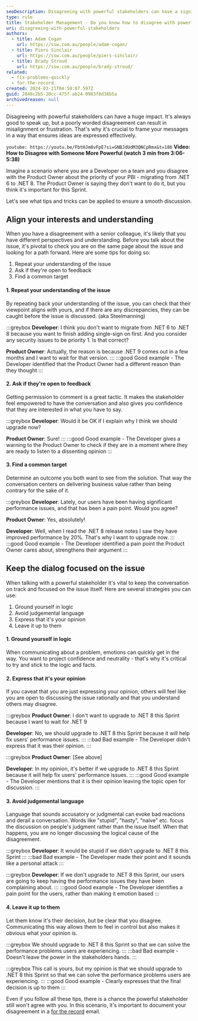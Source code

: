 ```yaml
---
seoDescription: Disagreeing with powerful stakeholders can have a significant impact on project outcomes. Learn how to effectively express your opinions and interests while keeping the conversation focused on the issue.
type: rule
title: Stakeholder Management - Do you know how to disagree with powerful stakeholders?
uri: disagreeing-with-powerful-stakeholders
authors:
  - title: Adam Cogan
    url: https://ssw.com.au/people/adam-cogan/
  - title: Piers Sinclair
    url: https://ssw.com.au/people/piers-sinclair/
  - title: Brady Stroud
    url: https://ssw.com.au/people/brady-stroud/
related:
  - fix-problems-quickly
  - for-the-record
created: 2024-03-21T04:59:07.597Z
guid: 2848c2b5-28cc-475f-ab24-0983f8d38b5a
archivedreason: null
---
```


Disagreeing with powerful stakeholders can have a huge impact. It's always good to speak up, but a poorly worded disagreement can result in misalignment or frustration. That's why it's crucial to frame your messages in a way that ensures ideas are expressed effectively.

`youtube: https://youtu.be/FbtHJm8vFpE?si=GNBJdUdM3QNCpRmx&t=186`
**Video: How to Disagree with Someone More Powerful (watch 3 min from 3:06-5:38)**

Imagine a scenario where you are a Developer on a team and you disagree with the Product Owner about the priority of your PBI - migrating from .NET 6 to .NET 8. The Product Owner is saying they don't want to do it, but you think it's important for this Sprint.

Let's see what tips and tricks can be applied to ensure a smooth discussion.

<!--endintro-->

## Align your interests and understanding

When you have a disagreement with a senior colleague, it's likely that you have different perspectives and understanding. Before you talk about the issue, it's pivotal to check you are on the same page about the issue and looking for a path forward. Here are some tips for doing so:

1. Repeat your understanding of the issue
2. Ask if they're open to feedback
3. Find a common target

#### 1. Repeat your understanding of the issue

By repeating back your understanding of the issue, you can check that their viewpoint aligns with yours, and if there are any discrepancies, they can be caught before the issue is discussed. (aka Steelmanning)

:::greybox
**Developer**: I think you don't want to migrate from .NET 6 to .NET 8 because you want to finish adding single-sign on first. And you consider any security issues to be priority 1. Is that correct?

**Product Owner**: Actually, the reason is because .NET 9 comes out in a few months and I want to wait for that version.
:::
:::good
Good example - The Developer identified that the Product Owner had a different reason than they thought
:::

#### 2. Ask if they're open to feedback

Getting permission to comment is a great tactic. It makes the stakeholder feel empowered to have the conversation and also gives you confidence that they are interested in what you have to say.

:::greybox
**Developer**: Would it be OK if I explain why I think we should upgrade now?

**Product Owner**: Sure!
:::
:::good
Good example - The Developer gives a warning to the Product Owner to check if they are in a moment where they are ready to listen to a dissenting opinion
:::

#### 3. Find a common target

Determine an outcome you both want to see from the solution. That way the conversation centers on delivering business value rather than being contrary for the sake of it.

:::greybox
**Developer**: Lately, our users have been having significant performance issues, and that has been a pain point. Would you agree?

**Product Owner**: Yes, absolutely!

**Developer**: Well, when I read the .NET 8 release notes I saw they have improved performance by 20%. That's why I want to upgrade now.
:::
:::good
Good example - The Developer identified a pain point the Product Owner cares about, strengthens their argument
:::

## Keep the dialog focused on the issue

When talking with a powerful stakeholder it's vital to keep the conversation on track and focused on the issue itself. Here are several strategies you can use:

1. Ground yourself in logic
2. Avoid judgemental language
3. Express that it's your opinion
4. Leave it up to them

#### 1. Ground yourself in logic

When communicating about a problem, emotions can quickly get in the way. You want to project confidence and neutrality - that's why it's critical to try and stick to the logic and facts.

#### 2. Express that it's your opinion

If you caveat that you are just expressing your opinion, others will feel like you are open to discussing the issue rationally and that you understand others may disagree.

:::greybox
**Product Owner**: I don't want to upgrade to .NET 8 this Sprint because I want to wait for .NET 9

**Developer**: No, we should upgrade to .NET 8 this Sprint because it will help fix users' performance issues.
:::
:::bad
Bad example - The Developer didn't express that it was their opinion.
:::

:::greybox
**Product Owner**: [See above]

**Developer**: In my opinion, it's better if we upgrade to .NET 8 this Sprint because it will help fix users' performance issues.
:::
:::good
Good example - The Developer mentions that it is their opinion leaving the topic open for discussion.
:::

#### 3. Avoid judgemental language

Language that sounds accusatory or judgmental can evoke bad reactions and derail a conversation. Words like "stupid", "hasty", "naive" etc. focus the discussion on people's judgment rather than the issue itself. When that happens, you are no longer discussing the logical cause of the disagreement.

:::greybox
**Developer**: It would be stupid if we didn't upgrade to .NET 8 this Sprint
:::
:::bad
Bad example - The Developer made their point and it sounds like a personal attack
:::

:::greybox
**Developer**: If we don't upgrade to .NET 8 this Sprint, our users are going to keep having the performance issues they have been complaining about.
:::
:::good
Good example - The Developer identifies a pain point for the users, rather than making it emotion based
:::

#### 4. Leave it up to them

Let them know it's their decision, but be clear that you disagree. Communicating this way allows them to feel in control but also makes it obvious what your opinion is.

:::greybox
We should upgrade to .NET 8 this Sprint so that we can solve the performance problems users are experiencing.
:::
:::bad
Bad example - Doesn't leave the power in the stakeholders hands.
:::

:::greybox
This call is yours, but my opinion is that we should upgrade to .NET 8 this Sprint so that we can solve the performance problems users are experiencing.
:::
:::good
Good example - Clearly expresses that the final decision is up to them
:::

Even if you follow all these tips, there is a chance the powerful stakeholder still won't agree with you. In this scenario, it's important to document your disagreement in a [for the record](/for-the-record) email.
